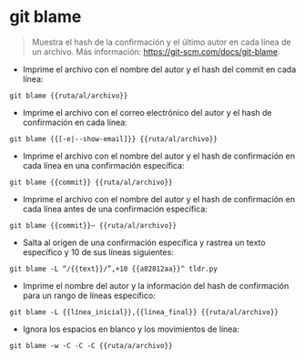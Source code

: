 # git blame

> Muestra el hash de la confirmación y el último autor en cada línea de un archivo.
> Más información: <https://git-scm.com/docs/git-blame>.

- Imprime el archivo con el nombre del autor y el hash del commit en cada línea:

`git blame {{ruta/al/archivo}}`

- Imprime el archivo con el correo electrónico del autor y el hash de confirmación en cada línea:

`git blame {{[-e|--show-email]}} {{ruta/al/archivo}}`

- Imprime el archivo con el nombre del autor y el hash de confirmación en cada línea en una confirmación específica:

`git blame {{commit}} {{ruta/al/archivo}}`

- Imprime el archivo con el nombre del autor y el hash de confirmación en cada línea antes de una confirmación específica:

`git blame {{commit}}~ {{ruta/al/archivo}}`

- Salta al origen de una confirmación específica y rastrea un texto específico y 10 de sus líneas siguientes:

`git blame -L “/{{text}}/”,+10 {{a82812aa}}^ tldr.py`

- Imprime el nombre del autor y la información del hash de confirmación para un rango de líneas específico:

`git blame -L {{línea_inicial}},{{línea_final}} {{ruta/al/archivo}}`

- Ignora los espacios en blanco y los movimientos de línea:

`git blame -w -C -C -C {{ruta/a/archivo}}`
